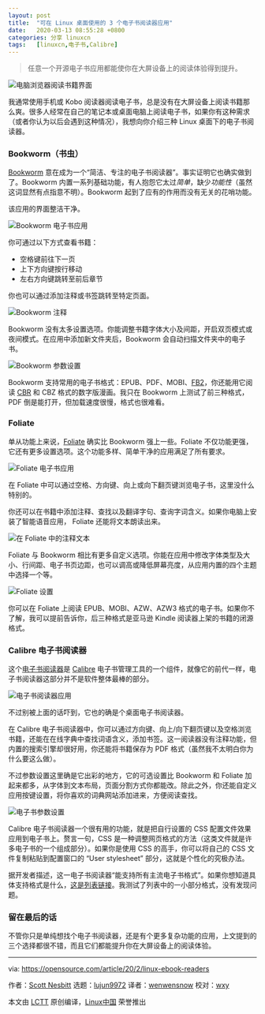```yaml
---
layout: post
title:	"可在 Linux 桌面使用的 3 个电子书阅读器应用"
date:	2020-03-13 08:55:28 +0800 
categories:	分享 linuxcn 
tags:	[linuxcn,电子书,Calibre]
---
```




> 
> 任意一个开源电子书应用都能使你在大屏设备上的阅读体验得到提升。
> 
> 
> 


![电脑浏览器阅读书籍界面](/Asserts/Images//attachment/album/202003/13/085532np7zv75733p7cycv.jpg "Computer browser with books on the screen")


我通常使用手机或 Kobo 阅读器阅读电子书，总是没有在大屏设备上阅读书籍那么爽。很多人经常在自己的笔记本或桌面电脑上阅读电子书，如果你有这种需求（或者你认为以后会遇到这种情况），我想向你介绍三种 Linux 桌面下的电子书阅读器。


### Bookworm（书虫）


[Bookworm](https://babluboy.github.io/bookworm/) 意在成为一个“简洁、专注的电子书阅读器”。事实证明它也确实做到了。Bookworm 内置一系列基础功能，有人抱怨它太过*简单*，缺少*功能性*（虽然这词显然有点指意不明）。Bookworm 起到了应有的作用而没有无关的花哨功能。


该应用的界面整洁干净。


![Bookworm 电子书应用](/Asserts/Images//attachment/album/202003/13/085546mxs00vfheal4v4a7.png "Bookworm e-book application")


你可通过以下方式查看书籍：


* 空格键前往下一页
* 上下方向键按行移动
* 左右方向键跳转至前后章节


你也可以通过添加注释或书签跳转至特定页面。


![Bookworm 注释](/Asserts/Images//attachment/album/202003/13/085554bitw8zwazkl7rkyi.png "Annotations in Bookworm")


Bookworm 没有太多设置选项。你能调整书籍字体大小及间距，开启双页模式或夜间模式。在应用中添加新文件夹后，Bookworm 会自动扫描文件夹中的电子书。


![Bookworm 参数设置](/Asserts/Images//attachment/album/202003/13/085602q41ll4q34494f07t.png "Bookworm preferences")


Bookworm 支持常用的电子书格式：EPUB、PDF、MOBI、[FB2](https://en.wikipedia.org/wiki/FictionBook)，你还能用它阅读 [CBR](https://en.wikipedia.org/wiki/Comic_book_archive) 和 CBZ 格式的数字版漫画。我只在 Bookworm 上测试了前三种格式，PDF 倒是能打开，但加载速度很慢，格式也很难看。


### Foliate


单从功能上来说，[Foliate](https://johnfactotum.github.io/foliate/) 确实比 Bookworm 强上一些。Foliate 不仅功能更强，它还有更多设置选项。这个功能多样、简单干净的应用满足了所有要求。


![Foliate 电子书应用](/Asserts/Images//attachment/album/202003/13/085612lfr903057rh7oy7r.png "Foliate e-book application")


在 Foliate 中可以通过空格、方向键、向上或向下翻页键浏览电子书，这里没什么特别的。


你还可以在书籍中添加注释、查找以及翻译字句、查询字词含义。如果你电脑上安装了智能语音应用， Foliate 还能将文本朗读出来。


![在 Foliate 中的注释文本](/Asserts/Images//attachment/album/202003/13/085619xlnzak4gwzqgqvze.png)


Foliate 与 Bookworm 相比有更多自定义选项。你能在应用中修改字体类型及大小、行间距、电子书页边距，也可以调高或降低屏幕亮度，从应用内置的四个主题中选择一个等。


![Foliate 设置](/Asserts/Images//attachment/album/202003/13/085628h8wk891duo3wb036.png "Foliate settings")


你可以在 Foliate 上阅读 EPUB、MOBI、AZW、AZW3 格式的电子书。如果你不了解，我可以提前告诉你，后三种格式是亚马逊 Kindle 阅读器上架的书籍的闭源格式。


### Calibre 电子书阅读器


这个[电子书阅读器](https://calibre-ebook.com/about)是 [Calibre](https://opensourcemusings.com/managing-your-ebooks-with-calibre) 电子书管理工具的一个组件，就像它的前代一样，电子书阅读器这部分并不是软件整体最棒的部分。


![电子书阅读器应用](/Asserts/Images//attachment/album/202003/13/085639spsu8spjdtohsd1p.png "E-book Viewer application")


不过别被上面的话吓到，它也的确是个桌面电子书阅读器。


在 Calibre 电子书阅读器中，你可以通过方向键、向上/向下翻页键以及空格浏览书籍，还能在在线字典中查找词语含义，添加书签。这一阅读器没有注释功能，但内置的搜索引擎却很好用，你还能将书籍保存为 PDF 格式（虽然我不太明白你为什么要这么做）。


不过参数设置这里确是它出彩的地方，它的可选设置比 Bookworm 和 Foliate 加起来都多，从字体到文本布局，页面分割方式你都能改。除此之外，你还能自定义应用按键设置，将你喜欢的词典网站添加进来，方便阅读查找。


![电子书参数设置](/Asserts/Images//attachment/album/202003/13/085649xyv8nv1oo174ycn1.png "E-book Viewer preferences")


Calibre 电子书阅读器一个很有用的功能，就是把自行设置的 CSS 配置文件效果应用到电子书上。赘言一句，CSS 是一种调整网页格式的方法（这类文件就是许多电子书的一个组成部分）。如果你是使用 CSS 的高手，你可以将自己的 CSS 文件复制粘贴到配置窗口的 “User stylesheet” 部分，这就是个性化的究极办法。


据开发者描述，这一电子书阅读器“能支持所有主流电子书格式”。如果你想知道具体支持格式是什么，[这是列表链接](https://manual.calibre-ebook.com/faq.html#what-formats-does-calibre-support-conversion-to-from)。我测试了列表中的一小部分格式，没有发现问题。


### 留在最后的话


不管你只是单纯想找个电子书阅读器，还是有个更多复杂功能的应用，上文提到的三个选择都很不错，而且它们都能提升你在大屏设备上的阅读体验。




---


via: <https://opensource.com/article/20/2/linux-ebook-readers>


作者：[Scott Nesbitt](https://opensource.com/users/scottnesbitt) 选题：[lujun9972](https://github.com/lujun9972) 译者：[wenwensnow](https://github.com/wenwensnow) 校对：[wxy](https://github.com/wxy)


本文由 [LCTT](https://github.com/LCTT/TranslateProject) 原创编译，[Linux中国](https://linux.cn/) 荣誉推出
